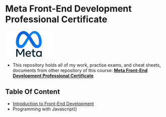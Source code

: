 # Meta Front-End Development Professional Certificate

<img src="./meta-logo.png" width=150>

- This repository holds all of my work, practise exams, and cheat sheets, documents from other repository of this course: [<b>Meta Front-End Development Professional Certificate</b>](https://www.coursera.org/professional-certificates/meta-front-end-developer)

## Table Of Content

- [Introduction to Front-End Development](https://github.com/HUMBLEF0OL/Meta-Front-End-Developer/tree/master/Course%201%20-%20Introduction%20to%20Front-End%20Development)
- Programming with Javascript()

